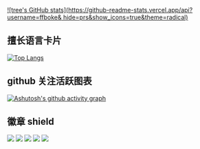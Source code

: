 [![tree's GitHub stats](https://github-readme-stats.vercel.app/api?username=ffboke&
hide=prs&show_icons=true&theme=radical)](https://github.com/anuraghazra/github-readme-stats)

## 擅长语言卡片

[![Top Langs](https://github-readme-stats.vercel.app/api/top-langs/?username=ffboke&layout=compact)](https://github.com/anuraghazra/github-readme-stats)

## github 关注活跃图表

[![Ashutosh's github activity graph](https://activity-graph.herokuapp.com/graph?username=ffboke&theme=dracula)](https://github.com/ashutosh00710/github-readme-activity-graph)

## 徽章 shield

![](https://img.shields.io/badge/-Nodejs-43853d?style=flat-square&logo=Node.js&logoColor=white)
![](https://img.shields.io/badge/-WebRTC-008000?style=flat-square&logo=WebRTC&labelColor=90EE90&color=fff)
![](https://img.shields.io/badge/-JavaScript-e5cd0c?style=flat-square&logo=JavaScript&labelColor=f7df1e&logoColor=000)
![](https://img.shields.io/badge/-Vue.js-29beb0?style=flat-square&logo=vue.js&labelColor=ffffff&color=4FC08D)
![](https://img.shields.io/badge/-React-29beb0?style=flat-square&logo=React&labelColor=ffffff&color=61DAFB)
